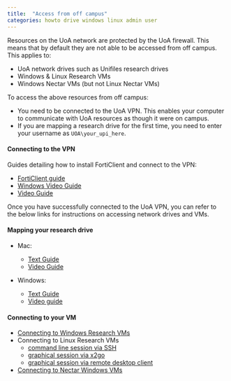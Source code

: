 ```yaml
---
title:  "Access from off campus"
categories: howto drive windows linux admin user
---
```

 
Resources on the UoA network are protected by the UoA firewall. This means that by default they are not able to be accessed from off campus. This applies to:
- UoA network drives such as Unifiles research drives
- Windows & Linux Research VMs
- Windows Nectar VMs (but not Linux Nectar VMs)  

To access the above resources from off campus:

- You need to be connected to the UoA VPN. This enables your computer to communicate with UoA resources as though it were on campus.
- If you are mapping a research drive for the first time, you need to enter your username as `UOA\your_upi_here`.

#### Connecting to the VPN
Guides detailing how to install FortiClient and connect to the VPN:

* [FortiClient guide](/cer-documentation/assets/how-to-guide-for-forticlient-vpn.pdf)
* [Windows Video Guide ](https://youtu.be/xRTBHlLycm4)
* [Video Guide ](https://youtu.be/tYSyPi9hM5Y)
  
Once you have successfully connected to the UoA VPN, you can refer to the below links for instructions on accessing network drives and VMs.

#### Mapping your research drive

* Mac:
    - [Text Guide](./map-drive-mac.md)
    - [Video Guide](https://youtu.be/1TF_5Ejpmv4)

* Windows:
    - [Text Guide](./map-drive-windows.md)
    - [Video guide](https://youtu.be/HNlL4UCZcIs)

#### Connecting to your VM

* [Connecting to Windows Research VMs](./remote-desktop.md)
* Connecting to Linux Research VMs
    - [command line session via SSH](./ssh-client.md)
    - [graphical session via x2go](./x2go-client.md)
    - [graphical session via remote desktop client](./linux-rdp-client.md)
* [Connecting to Nectar Windows VMs](./ntr-windows.md)